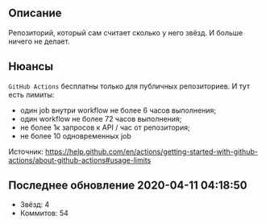 Описание
---------

Репозиторий, который сам считает сколько у него звёзд. И больше ничего не делает.

Нюансы
------

`GitHub Actions` бесплатны только для публичных репозиториев. И тут есть лимиты:

* один job внутри workflow не более 6 часов выполнения;
* один workflow не более 72 часов выполнения;
* не более 1к запросов к API / час от репозитория;
* не более 10 одновременных job

Источник: https://help.github.com/en/actions/getting-started-with-github-actions/about-github-actions#usage-limits

Последнее обновление 2020-04-11 04:18:50
--------------------

* Звёзд: 4
* Коммитов: 54
